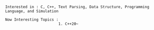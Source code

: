    Interested in : C, C++, Text Parsing, Data Structure, Programming Language, and Simulation
    
    Now Interesting Topics :                                 
                            1. C++20~ 

